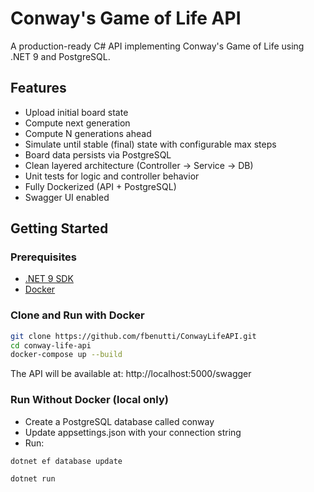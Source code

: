 ﻿# Conway's Game of Life API

A production-ready C# API implementing Conway's Game of Life using .NET 9 and PostgreSQL.

## Features

- Upload initial board state
- Compute next generation
- Compute N generations ahead
- Simulate until stable (final) state with configurable max steps
- Board data persists via PostgreSQL
- Clean layered architecture (Controller → Service → DB)
- Unit tests for logic and controller behavior
- Fully Dockerized (API + PostgreSQL)
- Swagger UI enabled

## Getting Started

### Prerequisites

- [.NET 9 SDK](https://dotnet.microsoft.com/download)
- [Docker](https://www.docker.com/products/docker-desktop)

### Clone and Run with Docker

```bash
git clone https://github.com/fbenutti/ConwayLifeAPI.git
cd conway-life-api
docker-compose up --build
```

The API will be available at:
http://localhost:5000/swagger



### Run Without Docker (local only)

- Create a PostgreSQL database called conway
- Update appsettings.json with your connection string
- Run:

`dotnet ef database update`

`dotnet run`